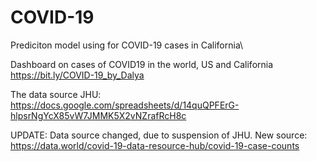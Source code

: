 # COVID-19

Prediciton model using for COVID-19 cases in California\

Dashboard on cases of COVID19 in the world, US and California\
https://bit.ly/COVID-19_by_Dalya 

The data source JHU: https://docs.google.com/spreadsheets/d/14quQPFErG-hlpsrNgYcX85vW7JMMK5X2vNZrafRcH8c 

UPDATE: Data source changed, due to suspension of JHU.
New source: https://data.world/covid-19-data-resource-hub/covid-19-case-counts


